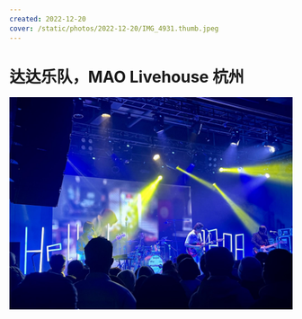 ```yaml
---
created: 2022-12-20
cover: /static/photos/2022-12-20/IMG_4931.thumb.jpeg
---
```


# 达达乐队，MAO Livehouse 杭州

![](/static/photos/2022-12-20/IMG_4931.jpeg)
